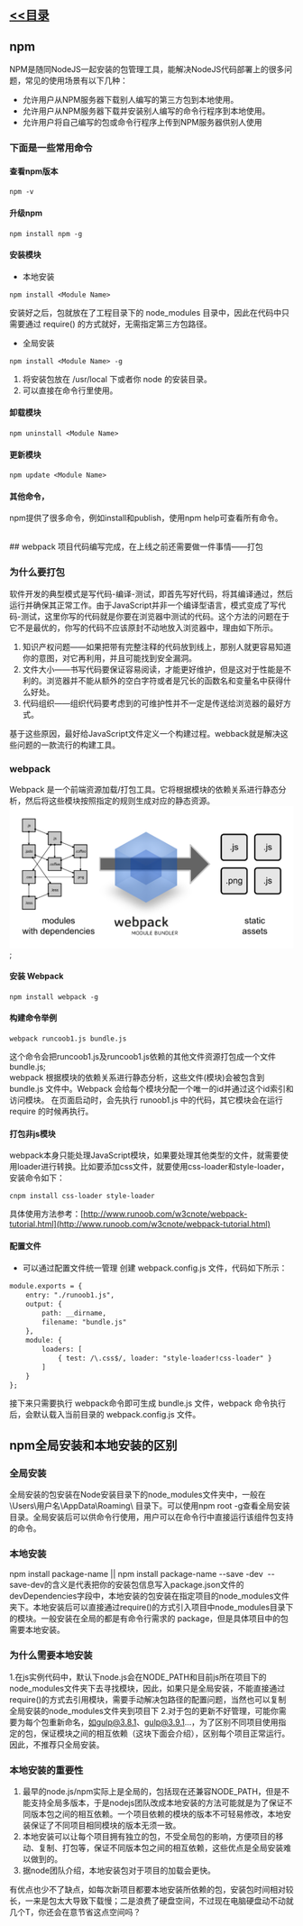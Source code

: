 ## [<<目录](https://github.com/snsart/blog/blob/master/README.md)

## npm
NPM是随同NodeJS一起安装的包管理工具，能解决NodeJS代码部署上的很多问题，常见的使用场景有以下几种：
* 允许用户从NPM服务器下载别人编写的第三方包到本地使用。
* 允许用户从NPM服务器下载并安装别人编写的命令行程序到本地使用。
* 允许用户将自己编写的包或命令行程序上传到NPM服务器供别人使用

### 下面是一些常用命令
#### 查看npm版本
```
npm -v
```
#### 升级npm
```
npm install npm -g 
```
#### 安装模块
* 本地安装
```
npm install <Module Name>
```
安装好之后，<Module Name>包就放在了工程目录下的 node_modules 目录中，因此在代码中只需要通过 require(<Module Name>) 的方式就好，无需指定第三方包路径。

* 全局安装
```
npm install <Module Name> -g
```
1. 将安装包放在 /usr/local 下或者你 node 的安装目录。
2. 可以直接在命令行里使用。

#### 卸载模块
```
npm uninstall <Module Name>
```

#### 更新模块
```
npm update <Module Name>
```

#### 其他命令，
npm提供了很多命令，例如install和publish，使用npm help可查看所有命令。

<br>
## webpack
项目代码编写完成，在上线之前还需要做一件事情——打包

### 为什么要打包
软件开发的典型模式是写代码-编译-测试，即首先写好代码，将其编译通过，然后运行并确保其正常工作。由于JavaScript并非一个编译型语言，模式变成了写代码-测试，这里你写的代码就是你要在浏览器中测试的代码。这个方法的问题在于它不是最优的，你写的代码不应该原封不动地放入浏览器中，理由如下所示。
1. 知识产权问题——如果把带有完整注释的代码放到线上，那别人就更容易知道你的意图，对它再利用，并且可能找到安全漏洞。
2. 文件大小——书写代码要保证容易阅读，才能更好维护，但是这对于性能是不利的。浏览器并不能从额外的空白字符或者是冗长的函数名和变量名中获得什么好处。
3. 代码组织——组织代码要考虑到的可维护性并不一定是传送给浏览器的最好方式。<br>

基于这些原因，最好给JavaScript文件定义一个构建过程。webback就是解决这些问题的一款流行的构建工具。

### webpack
Webpack 是一个前端资源加载/打包工具。它将根据模块的依赖关系进行静态分析，然后将这些模块按照指定的规则生成对应的静态资源。
![webpack功能演示图](https://github.com/snsart/blog/blob/master/diary/images/2018122601.png);

#### 安装 Webpack
```
npm install webpack -g
```

#### 构建命令举例
```
webpack runcoob1.js bundle.js
```
这个命令会把runcoob1.js及runcoob1.js依赖的其他文件资源打包成一个文件bundle.js;<br>
webpack 根据模块的依赖关系进行静态分析，这些文件(模块)会被包含到 bundle.js 文件中。Webpack 会给每个模块分配一个唯一的id并通过这个id索引和访问模块。 在页面启动时，会先执行 runoob1.js 中的代码，其它模块会在运行require 的时候再执行。

#### 打包非js模块
webpack本身只能处理JavaScript模块，如果要处理其他类型的文件，就需要使用loader进行转换。比如要添加css文件，就要使用css-loader和style-loader，安装命令如下：
```
cnpm install css-loader style-loader
```
具体使用方法参考：[http://www.runoob.com/w3cnote/webpack-tutorial.html](http://www.runoob.com/w3cnote/webpack-tutorial.html)

#### 配置文件
* 可以通过配置文件统一管理
创建 webpack.config.js 文件，代码如下所示：
```
module.exports = {
    entry: "./runoob1.js",
    output: {
        path: __dirname,
        filename: "bundle.js"
    },
    module: {
        loaders: [
            { test: /\.css$/, loader: "style-loader!css-loader" }
        ]
    }
};
```
接下来只需要执行 webpack命令即可生成 bundle.js 文件，webpack 命令执行后，会默认载入当前目录的 webpack.config.js 文件。

## npm全局安装和本地安装的区别
### 全局安装
全局安装的包安装在Node安装目录下的node_modules文件夹中，一般在 \Users\用户名\AppData\Roaming\ 目录下。可以使用npm root -g查看全局安装目录。全局安装后可以供命令行使用，用户可以在命令行中直接运行该组件包支持的命令。
### 本地安装
npm install package-name || npm install package-name --save -dev  --save-dev的含义是代表把你的安装包信息写入package.json文件的devDependencies字段中，本地安装的包安装在指定项目的node_modules文件夹下。本地安装后可以直接通过require()的方式引入项目中node_modules目录下的模块。一般安装在全局的都是有命令行需求的 package，但是具体项目中的包需要本地安装。

### 为什么需要本地安装
1.在js实例代码中，默认下node.js会在NODE_PATH和目前js所在项目下的node_modules文件夹下去寻找模块，因此，如果只是全局安装，不能直接通过require()的方式去引用模块，需要手动解决包路径的配置问题，当然也可以复制全局安装的node_modules文件夹到项目下
2.对于包的更新不好管理，可能你需要为每个包重新命名，如gulp@3.8.1、gulp@3.9.1...，为了区别不同项目使用指定的包，保证模块之间的相互依赖（这块下面会介绍），区别每个项目正常运行。
因此，不推荐只全局安装。

### 本地安装的重要性
1. 最早的node.js/npm实际上是全局的，包括现在还兼容NODE_PATH，但是不能支持全局多版本，于是nodejs团队改成本地安装的方法可能就是为了保证不同版本包之间的相互依赖。一个项目依赖的模块的版本不可轻易修改，本地安装保证了不同项目相同模块的版本无须一致。
2. 本地安装可以让每个项目拥有独立的包，不受全局包的影响，方便项目的移动、复制、打包等，保证不同版本包之间的相互依赖，这些优点是全局安装难以做到的。
3. 据node团队介绍，本地安装包对于项目的加载会更快。<br>

有优点也少不了缺点，如每次新项目都要本地安装所依赖的包，安装包时间相对较长，一来是包太大导致下载慢；二是浪费了硬盘空间，不过现在电脑硬盘动不动就几个T，你还会在意节省这点空间吗？